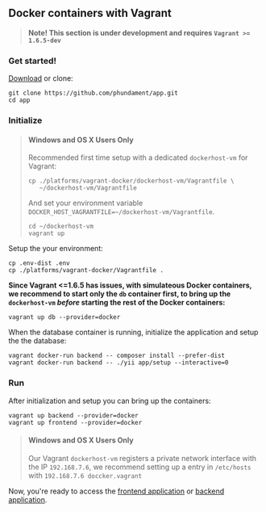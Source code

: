 Docker containers with Vagrant
------------------------------

> **Note! This section is under development and requires `Vagrant >= 1.6.5-dev`**

### Get started!

[Download](https://github.com/phundament/app/tags) or clone:

    git clone https://github.com/phundament/app.git
    cd app

### Initialize

> #### Windows and OS X Users Only
>
> Recommended first time setup with a dedicated `dockerhost-vm` for Vagrant:
>
> ```
> cp ./platforms/vagrant-docker/dockerhost-vm/Vagrantfile \
>    ~/dockerhost-vm/Vagrantfile
> ```
>
> And set your environment variable `DOCKER_HOST_VAGRANTFILE=~/dockerhost-vm/Vagrantfile`.
>
> ```
> cd ~/dockerhost-vm
> vagrant up
> ```

Setup the your environment:

    cp .env-dist .env
    cp ./platforms/vagrant-docker/Vagrantfile .

**Since Vagrant <=1.6.5 has issues, with simulateous Docker containers, we recommend to start only the `db` container first, to bring up the `dockerhost-vm` _before_ starting the rest of the Docker containers:**

    vagrant up db --provider=docker

When the database container is running, initialize the application and setup the the database:

    vagrant docker-run backend -- composer install --prefer-dist
    vagrant docker-run backend -- ./yii app/setup --interactive=0

### Run

After initialization and setup you can bring up the containers:

    vagrant up backend --provider=docker
    vagrant up frontend --provider=docker

> #### Windows and OS X Users Only
>
> Our Vagrant `dockerhost-vm` registers a private network interface with the IP `192.168.7.6`, we recommend setting up a entry in `/etc/hosts` with `192.168.7.6 doccker.vagrant`

Now, you're ready to access the [frontend application](http://docker.vagrant:22280) or [backend application](http://docker.vagrant:22281).
